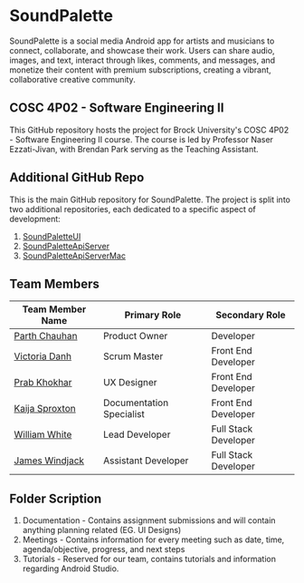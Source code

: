 # SoundPalette
SoundPalette is a social media Android app for artists and musicians to connect, collaborate, and showcase their work. Users can share audio, images, and text, interact through likes, comments, and messages, and monetize their content with premium subscriptions, creating a vibrant, collaborative creative community.

## COSC 4P02 - Software Engineering II

This GitHub repository hosts the project for Brock University's COSC 4P02 - Software Engineering II course. The course is led by Professor Naser Ezzati-Jivan, with Brendan Park serving as the Teaching Assistant.

## Additional GitHub Repo
This is the main GitHub repository for SoundPalette. The project is split into two additional repositories, each dedicated to a specific aspect of development:
1. [SoundPaletteUI](https://github.com/WilliamSEWhite/SoundPaletteUI)
2. [SoundPaletteApiServer](https://github.com/WilliamSEWhite/SoundPaletteApiServer)
3. [SoundPaletteApiServerMac](https://github.com/GeneralEcho/SoundPaletteApiServerMac)

## Team Members
| Team Member Name                          | Primary Role             | Secondary Role       |
|-------------------------------------------|--------------------------|----------------------|
| [Parth Chauhan](mailto:pc19kt@brocku.ca)  | Product Owner            | Developer            |
| [Victoria Danh](mailto:vd19qe@brocku.ca)  | Scrum Master             | Front End Developer  |
| [Prab Khokhar](mailto:pk21le@brocku.ca)   | UX Designer              | Front End Developer  |
| [Kaija Sproxton](mailto:ks21lk@brocku.ca) | Documentation Specialist | Front End Developer  |
| [William White](mailto:ww18fj@brocku.ca)  | Lead Developer           | Full Stack Developer |
| [James Windjack](mailto:jw17rm@brocku.ca) | Assistant Developer      | Full Stack Developer |

## Folder Scription
1. Documentation - Contains assignment submissions and will contain anything planning related (EG. UI Designs)
2. Meetings - Contains information for every meeting such as date, time, agenda/objective, progress, and next steps
3. Tutorials - Reserved for our team, contains tutorials and information regarding Android Studio.
